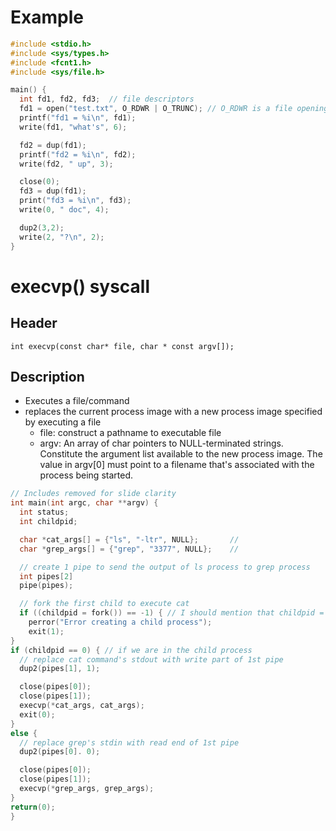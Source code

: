 # Example
```C
#include <stdio.h>
#include <sys/types.h>
#include <fcnt1.h>
#include <sys/file.h>

main() {
  int fd1, fd2, fd3;  // file descriptors
  fd1 = open("test.txt", O_RDWR | O_TRUNC); // O_RDWR is a file opening flag 
  printf("fd1 = %i\n", fd1);
  write(fd1, "what's", 6);

  fd2 = dup(fd1);
  printf("fd2 = %i\n", fd2);
  write(fd2, " up", 3);

  close(0);
  fd3 = dup(fd1);
  print("fd3 = %i\n", fd3);
  write(0, " doc", 4);

  dup2(3,2);
  write(2, "?\n", 2);
}
```

# execvp() syscall
## Header
`int execvp(const char* file, char * const argv[]);`
## Description
* Executes a file/command
* replaces the current process image with a new process image specified by executing a file
  * file: construct a pathname to executable file
  * argv: An array of char pointers to NULL-terminated strings. Constitute the argument list available to the new process image. The value in argv[0] must point to a filename that's associated with the process being started.
```C
// Includes removed for slide clarity
int main(int argc, char **argv) {
  int status;
  int childpid;

  char *cat_args[] = {"ls", "-ltr", NULL};       //
  char *grep_args[] = {"grep", "3377", NULL};    // 

  // create 1 pipe to send the output of ls process to grep process
  int pipes[2]
  pipe(pipes);

  // fork the first child to execute cat
  if ((childpid = fork()) == -1) { // I should mention that childpid = fork() runs here
    perror("Error creating a child process");
    exit(1);
}
if (childpid == 0) { // if we are in the child process
  // replace cat command's stdout with write part of 1st pipe
  dup2(pipes[1], 1);

  close(pipes[0]);
  close(pipes[1]);
  execvp(*cat_args, cat_args);
  exit(0);
}
else {
  // replace grep's stdin with read end of 1st pipe
  dup2(pipes[0]. 0);

  close(pipes[0]);
  close(pipes[1]);
  execvp(*grep_args, grep_args);
}
return(0);
}
```
